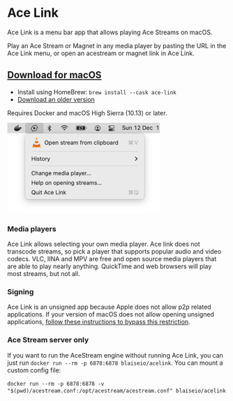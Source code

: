 # Ace Link

Ace Link is a menu bar app that allows playing Ace Streams on macOS. 

Play an Ace Stream or Magnet in any media player by pasting the URL in the Ace Link menu, or open an acestream or magnet link in Ace Link.

## [Download for macOS](https://github.com/blaise-io/acelink/releases/download/2.0.4/Ace.Link.2.0.4.dmg)

 - Install using HomeBrew: `brew install --cask ace-link`
 - [Download an older version](https://github.com/blaise-io/acelink/releases)

Requires Docker and macOS High Sierra (10.13) or later.

<img src="acelink.png" width="350" alt="Ace Link" />

### Media players

Ace Link allows selecting your own media player. Ace link does not transcode streams, so pick a player that supports popular audio and video codecs. VLC, IINA and MPV are free and open source media players that are able to play nearly anything. QuickTime and web browsers will play most streams, but not all. 

### Signing

Ace Link is an unsigned app because Apple does not allow p2p related applications. If your version of macOS does not allow opening unsigned applications, [follow these instructions to bypass this restriction](https://apple.stackexchange.com/a/240560).

### Ace Stream server only

If you want to run the AceStream engine without running Ace Link, you can just run `docker run --rm -p 6878:6878 blaiseio/acelink`. You can mount a custom config file: 
```
docker run --rm -p 6878:6878 -v "$(pwd)/acestream.conf:/opt/acestream/acestream.conf" blaiseio/acelink
```
